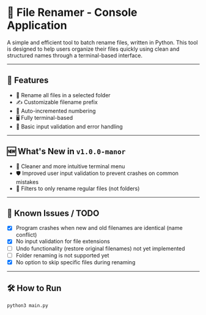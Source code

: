 # 📁 File Renamer - Console Application

A simple and efficient tool to batch rename files, written in Python. This tool is designed to help users organize their files quickly using clean and structured names through a terminal-based interface.

---

## 🚀 Features

- 📂 Rename all files in a selected folder
- ✍️ Customizable filename prefix
- 🔢 Auto-incremented numbering
- 🖥️ Fully terminal-based
- 🧪 Basic input validation and error handling

---

## 🆕 What's New in `v1.0.0-manor`

- 💬 Cleaner and more intuitive terminal menu
- 🛡️ Improved user input validation to prevent crashes on common mistakes
- 📂 Filters to only rename regular files (not folders)

---

## 🐞 Known Issues / TODO

- [x] Program crashes when new and old filenames are identical (name conflict)
- [x] No input validation for file extensions
- [ ] Undo functionality (restore original filenames) not yet implemented
- [ ] Folder renaming is not supported yet
- [x] No option to skip specific files during renaming

---

## 🛠 How to Run

```bash
python3 main.py
